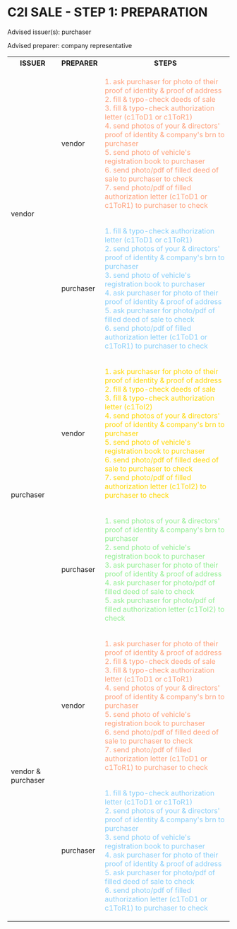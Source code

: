 # C2I SALE - STEP 1: PREPARATION

Advised issuer(s): purchaser

Advised preparer: company representative

<table>
  <tr>
    <th>ISSUER</th>
    <th>PREPARER</th>
    <th>STEPS</th>
  </tr>

  <tr>
    <!-- ISSUER: vendor -->
    <!-- PREPARER: vendor -->
    <td rowspan="2">vendor</td>
    <td>vendor</td>
    <td style="color: lightsalmon;">
      <ol style="padding: 0; list-style-position: inside;">
        <li>ask purchaser for photo of their proof of identity & proof of address</li>
        <li>fill & typo-check deeds of sale</li>
        <li>fill & typo-check authorization letter (c1ToD1 or c1ToR1)</li>
        <li>send photos of your & directors' proof of identity & company's brn to purchaser</li>
        <li>send photo of vehicle's registration book to purchaser</li>
        <li>send photo/pdf of filled deed of sale to purchaser to check</li>
        <li>send photo/pdf of filled authorization letter (c1ToD1 or c1ToR1) to purchaser to check</li>
      </ol>
    </td>
  </tr>
  <tr>
    <!-- ISSUER: vendor -->
    <!-- PREPARER: purchaser -->
    <td>purchaser</td>
    <td style="color: lightskyblue;">
      <ol style="padding: 0; list-style-position: inside;">
        <li>fill & typo-check authorization letter (c1ToD1 or c1ToR1)</li>
        <li>send photos of your & directors' proof of identity & company's brn to purchaser</li>
        <li>send photo of vehicle's registration book to purchaser</li>
        <li>ask purchaser for photo of their proof of identity & proof of address</li>
        <li>ask purchaser for photo/pdf of filled deed of sale to check</li>
        <li>send photo/pdf of filled authorization letter (c1ToD1 or c1ToR1) to purchaser to check</li>
      </ol>
    </td>
  </tr>

  <tr>
    <!-- ISSUER: purchaser -->
    <!-- PREPARER: vendor -->
    <td rowspan="2">purchaser</td>
    <td>vendor</td>
    <td style="color: gold;">
      <ol style="padding: 0; list-style-position: inside;">
        <li>ask purchaser for photo of their proof of identity & proof of address</li>
        <li>fill & typo-check deeds of sale</li>
        <li>fill & typo-check authorization letter (c1ToI2)</li>
        <li>send photos of your & directors' proof of identity & company's brn to purchaser</li>
        <li>send photo of vehicle's registration book to purchaser</li>
        <li>send photo/pdf of filled deed of sale to purchaser to check</li>
        <li>send photo/pdf of filled authorization letter (c1ToI2) to purchaser to check</li>
      </ol>
    </td>
  </tr>
  <tr>
    <!-- ISSUER: purchaser -->
    <!-- PREPARER: purchaser -->
    <td>purchaser</td>
    <td style="color: lightgreen;">
      <ol style="padding: 0; list-style-position: inside;">
        <li>send photos of your & directors' proof of identity & company's brn to purchaser</li>
        <li>send photo of vehicle's registration book to purchaser</li>
        <li>ask purchaser for photo of their proof of identity & proof of address</li>
        <li>ask purchaser for photo/pdf of filled deed of sale to check</li>
        <li>ask purchaser for photo/pdf of filled authorization letter (c1ToI2) to check</li>
      </ol>
    </td>
  </tr>

  <tr>
    <!-- ISSUER: vendor & purchaser -->
    <!-- PREPARER: vendor -->
    <td rowspan="2">vendor & purchaser</td>
    <td>vendor</td>
    <td style="color: lightsalmon;">
      <ol style="padding: 0; list-style-position: inside;">
        <li>ask purchaser for photo of their proof of identity & proof of address</li>
        <li>fill & typo-check deeds of sale</li>
        <li>fill & typo-check authorization letter (c1ToD1 or c1ToR1)</li>
        <li>send photos of your & directors' proof of identity & company's brn to purchaser</li>
        <li>send photo of vehicle's registration book to purchaser</li>
        <li>send photo/pdf of filled deed of sale to purchaser to check</li>
        <li>send photo/pdf of filled authorization letter (c1ToD1 or c1ToR1) to purchaser to check</li>
      </ol>
    </td>
  </tr>
  <tr>
    <!-- ISSUER: vendor & purchaser -->
    <!-- PREPARER: purchaser -->
    <td>purchaser</td>
    <td style="color: lightskyblue;">
      <ol style="padding: 0; list-style-position: inside;">
        <li>fill & typo-check authorization letter (c1ToD1 or c1ToR1)</li>
        <li>send photos of your & directors' proof of identity & company's brn to purchaser</li>
        <li>send photo of vehicle's registration book to purchaser</li>
        <li>ask purchaser for photo of their proof of identity & proof of address</li>
        <li>ask purchaser for photo/pdf of filled deed of sale to check</li>
        <li>send photo/pdf of filled authorization letter (c1ToD1 or c1ToR1) to purchaser to check</li>
      </ol>
    </td>
  </tr>
</table>

